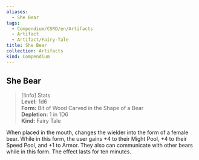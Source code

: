 ```yaml
---
aliases:
  - She Bear
tags:
  - Compendium/CSRD/en/Artifacts
  - Artifact
  - Artifact/Fairy-Tale
title: She Bear
collection: Artifacts
kind: Compendium
---
```

## She Bear  
>[!info] Stats  
> **Level:** 1d6  
> **Form:** Bit of Wood Carved in the Shape of a Bear  
> **Depletion:** 1 in 1D6  
> **Kind:** Fairy Tale
  
When placed in the mouth, changes the wielder into the form of a female bear. While in this form, the user gains +4 to their Might Pool, +4 to their Speed Pool, and +1 to Armor. They also can communicate with other bears while in this form. The effect lasts for ten minutes.